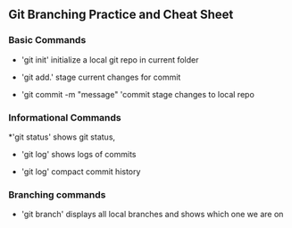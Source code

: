 ## Git Branching Practice and Cheat Sheet

### Basic Commands

* 'git init' initialize a local git repo in current folder

* 'git add.' stage current changes for commit

* 'git commit -m "message" 'commit stage changes to local repo

### Informational Commands
*'git status' shows git status,

* 'git log' shows logs of commits

* 'git log' compact commit history

### Branching commands

* 'git branch' displays all local branches and shows
              which one we are on

